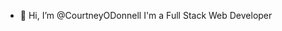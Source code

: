 - 👋 Hi, I’m @CourtneyODonnell
I'm a Full Stack Web Developer


<!---
CourtneyODonnell/CourtneyODonnell is a ✨ special ✨ repository because its `README.md` (this file) appears on your GitHub profile.
You can click the Preview link to take a look at your changes.
--->
